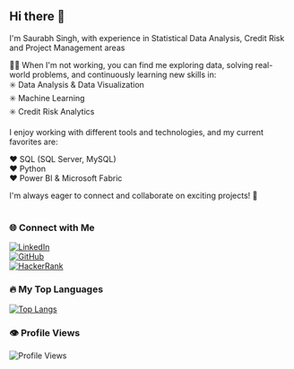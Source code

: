 ## Hi there 👋

I'm Saurabh Singh, with experience in Statistical Data Analysis, Credit Risk and Project Management areas

🧑‍💻 When I'm not working, you can find me exploring data, solving real-world problems, and continuously learning new skills in:<br>
✳️ Data Analysis & Data Visualization<br>
✳️ Machine Learning<br>
✳️ Credit Risk Analytics<br>

I enjoy working with different tools and technologies, and my current favorites are:

❤️ SQL (SQL Server, MySQL)<br>
❤️ Python<br>
❤️ Power BI & Microsoft Fabric<br>

I'm always eager to connect and collaborate on exciting projects! 🚀

# 

### 🌐 Connect with Me
[![LinkedIn](https://img.shields.io/badge/LinkedIn-0A66C2?style=for-the-badge&logo=linkedin&logoColor=white)](https://www.linkedin.com/in/saurabhsingh2124/)  
[![GitHub](https://img.shields.io/badge/GitHub-181717?style=for-the-badge&logo=github&logoColor=white)](https://github.com/singhsaurabh88)  
[![HackerRank](https://img.shields.io/badge/HackerRank-2EC866?style=for-the-badge&logo=hackerrank&logoColor=white)](https://www.hackerrank.com/singhsaurabh2411)  


### 🔥 My Top Languages
[![Top Langs](https://github-readme-stats.vercel.app/api/top-langs/?username=singhsaurabh88&layout=compact&theme=radical)](https://github.com/singhsaurabh88)


### 👁️ Profile Views  
![Profile Views](https://komarev.com/ghpvc/?username=singhsaurabh88&color=blue)
